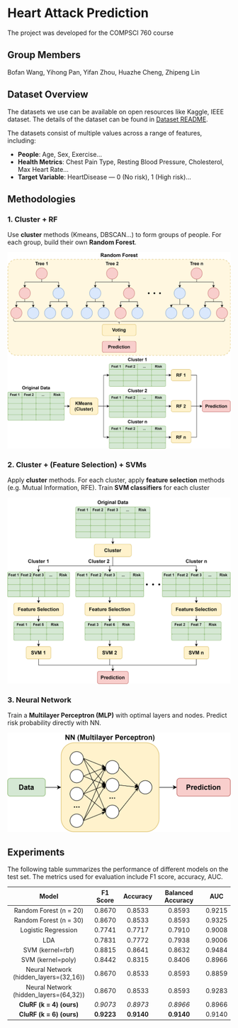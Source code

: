 # Heart Attack Prediction

The project was developed for the COMPSCI 760 course

## Group Members

Bofan Wang, Yihong Pan, Yifan Zhou, Huazhe Cheng, Zhipeng Lin

## Dataset Overview

The datasets we use can be available on open resources like Kaggle, IEEE dataset. The details of the dataset can be found in [Dataset README](./datasets/README.md).

The datasets consist of multiple values across a range of features, including:

- **People**: Age, Sex, Exercise...
- **Health Metrics**: Chest Pain Type, Resting Blood Pressure, Cholesterol, Max Heart Rate...
- **Target Variable**: HeartDisease — 0 (No risk), 1 (High risk)...

## Methodologies

### 1. Cluster + RF

Use **cluster** methods (Kmeans, DBSCAN...) to form groups of people. For each group, build their own **Random Forest**.

![graphics-CluRF](./images/graphics-CluRF.png)

### 2. Cluster + (Feature Selection) + SVMs

Apply **cluster** methods. For each cluster, apply **feature selection** methods (e.g. Mutual Information, RFE). Train **SVM classifiers** for each cluster

![graphics-CluSVM](./images/graphics-CluSVM.png)

### 3. Neural Network    

Train a **Multilayer Perceptron (MLP)** with optimal layers and nodes. Predict risk probability directly with NN.

![graphics-NN](./images/graphics-NN.png)


## Experiments

The following table summarizes the performance of different models on the test set. The metrics used for evaluation include F1 score, accuracy, AUC.

|                 Model                  |  F1 Score  |  Accuracy  | Balanced Accuracy |  AUC   | 
|:--------------------------------------:|:----------:|:----------:|:-----------------:|:------:|
|         Random Forest (n = 20)         |   0.8670   |   0.8533   |      0.8593       | 0.9215 |
|         Random Forest (n = 30)         |   0.8670   |   0.8533   |      0.8593       | 0.9325 |
|          Logistic Regression           |   0.7741   |   0.7717   |      0.7910       | 0.9008 |
|                  LDA                   |   0.7831   |   0.7772   |      0.7938       | 0.9006 |
|            SVM (kernel=rbf)            |   0.8815   |   0.8641   |      0.8632       | 0.9484 |
|           SVM (kernel=poly)            |   0.8442   |   0.8315   |      0.8406       | 0.8966 |
| Neural Network (hidden_layers=(32,16)) |   0.8670   |   0.8533   |      0.8593       | 0.8859 |
| Neural Network (hidden_layers=(64,32)) |   0.8670   |   0.8533   |      0.8593       | 0.9283 |
|        **CluRF (k = 4) (ours)**        |  *0.9073*  |  *0.8973*  |     *0.8966*      | 0.8966 |
|        **CluRF (k = 6) (ours)**        | **0.9223** | **0.9140** |    **0.9140**     | 0.9140 |

